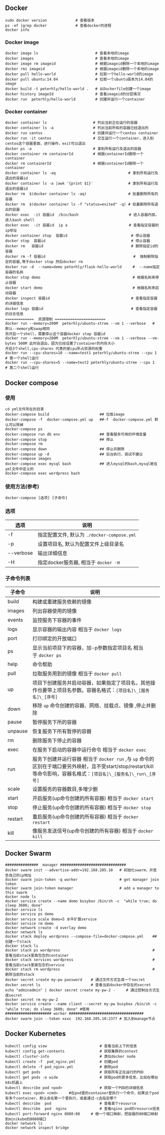 ## Docker
```
sudo docker version             # 查看版本
ps -ef |grep docker             # 查看docker的进程
docker info
```
### Docker image
```
docker image ls                          # 查看本地的image
docker images                            # 查看本地的image
docker image rm imageid                  # 根据imageid删除一个本地的image
docker rmi imageid						 # 根据imageid删除一个本地的image
docker pull hello-world                  # 拉取一个hello-world的image
docker pull ubuntu:14.04                 # 拉取一个ubuntu版本为14.04的image
docker build -t peterhly/hello-world .   # 从Dockerfile创建一个image
docker history imageId                   # 查看imageid的分层情况
docker run  peterhly/hello-world         # 创建并运行一个container
```
### Docker container
```
docker container ls                     # 列出当前正在运行的容器
docker container ls -a                  # 列出当前所有的容器已经退出的
docker run centos  			            # 创建并运行一个centos container
docker run -it centos                   # 交互运行一个container，进入到centos这个容器里面，进行操作，exit可以退出
docker ps -a                            # 拿到所有运行及退出的容器
docker container rm containerId         # 根据containerId删除一个container
docker rm containerId                   # 根据containerId删除一个container 
docker container ls -aq                                 # 拿到所有运行及退出的容器id
docker container ls -a |awk '{print $1}'                # 拿到所有运行及退出的容器id
docker rm  $(docker container ls -aq)  					# 批量删除所有的容器
docker rm  $(docker container ls -f "status=exited" -q) # 批量删除所有退出的容器
docker exec  -it 容器id  /bin/bash                       # 进入容器内部，进入bash shell
docker exec  -it 容器id  ip a                            # 查看指定容器的ip地址
docker container stop  容器id                             # 停止容器
docker stop  容器id                                       # 停止容器
docker rm   容器id                                        # 删除指定id的容器
docker rm -f 容器id										 #  强制删除指定的容器,等于docker stop 然后docker rm
docker run -d  --name=demo peterhly/flask-hello-world     #  --name指定容器的名称
docker stop demo                                          # 根据名称来停止容器
docker start demo                                         # 根据名称来启动容器
docker inspect 容器id                                     # 查看指定容器的详细信息
docker logs 容器id                                        # 查看指定容器的日志信息
=============  资源限制 =======================
docker run --memory=200M  peterhly/ubuntu-stree --vm 1 --verbose   # 默认--memory和swap相同
另开启一个shell，需要停止这个容器docker stop 容器id
docker run --memory=200M  peterhly/ubuntu-stree --vm 1 --verbose --vm-bytes 500M 此时会退出，因为已经设置了container的内存大小
开启3个shell,cpu-shares 代表的是cpu所占资源的权重
docker run --cpu-shares=10 --name=test1 peterhly/ubuntu-stree --cpu 1   # 第一个shell运行
docker run --cpu-shares=5 --name=test2 peterhly/ubuntu-stree --cpu 1    # 第二个shell运行	
```

## Docker compose
### 使用
```
cd yml文件所在的目录 
docker-compose build                       ## 拉取image
docker-compose -f  docker-compose.yml up   ##-f  docker-compose.yml 默认可以除掉
docker-compose ps 
docker-compose run db env                  ## 查看服务可用的环境变量
docker-compose stop   					   ## 停止
docker-compose rm
docker-compose down                        ## 停止并删除
docker-compose up -d                       ## 后台执行，调试不建议
docker-compose images 
docker-compose exec mysql bash             ## 进入mysql的bash,mysql是在yml文件中定义的
docker-compose exec wordpress bash
```
### 使用方法(参考)
```
docker-compose [选项] [子命令]
```

### 选项

| 选项      | 说明                                        |
| --------- | ------------------------------------------- |
| -f        | 指定配置文件, 默认为 `./docker-compose.yml` |
| -p        | 设置项目名, 默认为配置文件上级目录名        |
| --verbose | 输出详细信息                                |
| -H        | 指定docker服务器, 相当于 `docker -H`        |



### 子命令列表

| 子命令  | 说明                                                         |
| ------- | ------------------------------------------------------------ |
| build   | 构建或重建服务依赖的镜像                                     |
| images  | 列出容器使用的镜像                                           |
| events  | 监控服务下容器的事件                                         |
| logs    | 显示容器的输出内容 相当于 `docker logs`                      |
| port    | 打印绑定的开放端口                                           |
| ps      | 显示当前项目下的容器，加-p参数指定项目名 相当于 `docker ps`  |
| help    | 命令帮助                                                     |
| pull    | 拉取服务用到的镜像 相当于 `docker pull`                      |
| up      | 项目下创建服务并启动容器，如果指定了项目名，其他操作也要带上项目名参数。容器名格式：`[项目名]\_[服务名]\_[序号]` |
| down    | 移除 `up` 命令创建的容器、网络、挂载点、镜像 ,停止并删除     |
| pause   | 暂停服务下所的容器                                           |
| unpause | 恢复服务下所有暂停的容器                                     |
| rm      | 删除服务下停止的容器                                         |
| exec    | 在服务下启动的容器中运行命令 相当于 `docker exec`            |
| run     | 服务下创建并运行容器 相当于 `docker run` ,与 `up` 命令的区别在于端口要另外映射，且不受start/stop/restart/kill等命令影响，容器名格式：`[项目名]\_[服务名]\_run\_[序号]` |
| scale   | 设置服务的容器数目,多增少删                                  |
| start   | 开启服务(up命令创建的所有容器) 相当于 `docker start`         |
| stop    | 停止服务(up命令创建的所有容器) 相当于 `docker stop`          |
| restart | 重启服务(up命令创建的所有容器) 相当于 `docker restart`       |
| kill    | 像服务发送信号(up命令创建的所有容器) 相当于 `docker kill`    |

## Docker Swarm
```
###############  manager ##############################
docker swarm init --advertise-addr=192.168.205.10   # 初始化swarm，并宣告自己的ip地址
docker swarm join-token -q worker                   # get manager join token
docker swarm join-token manager                     # add a manager to this swarm
docker node ls
docker service create --name demo busybox /bin/sh -c  "while true; do sleep 3600; done"
docker service ls 
docker service ps demo 
docker service scale demo=5 水平扩展service
docker service rm demo 
docker network create -d overlay demo
docker network ls
docker stack deploy wordpress --compose-file=docker-compose.yml    ## 创建一个stack
docker stack ls
docker stack ps wordpress          								   # 查看当前stack里面包含的container
docker stack services wordpress                                    # 查看当前stack里面包含的service
docker stack rm wordpress                                          # 删除当前的stack
docker secret create my-pw password    # 通过文件方式生成一个secret
docker secret ls                       # 查看当前docker中存在的secret
echo "adminadmin" | docker secret create my-pw-2 -     # 通过控制台方式生成secret 
docker secret rm my-pw-2
docker service create --name client --secret my-pw busybox /bin/sh -c  "while true; do sleep 3600; done" #使用
##################### worker ##################################
docker swarm join --token xxxx  192.168.205.10:2377 # 加入到manage节点
```

## Docker Kubernetes
```
kubectl config view                        # 查看当前上下的信息
kubectl config get-contexts                # 获取集群的context
kubectl cluster-info                       # 类似docker node
kubectl create -f  pod_nginx.yml           # 创建pod
kubectl delete -f pod_nginx.yml            # 删除pod
kubectl get pods                           # 获取所有正在运行的POD
kubectl get pods -o wide                   # 获取pod的更多信息，比如在哪台k8s机器上
kubectl describe pod <pod>                 # 获取一个POD的详细信息
kubectl exec <pod> <cmd>     #在pod里的container里执行一个命令，如果这个pod有多个container，默认会在第一个里执行，或者通过-c去指定哪个
kubectl describe  pod                      # 查看某个resource
kubectl describe  pod  nginx               # 查看nginx pod的resource信息
kubectl port-forward nginx 8080:80     # 做一个端口映射，把容器的80端口映射到minikube的8080端口
docker network ls
docker network inspect bridge
```